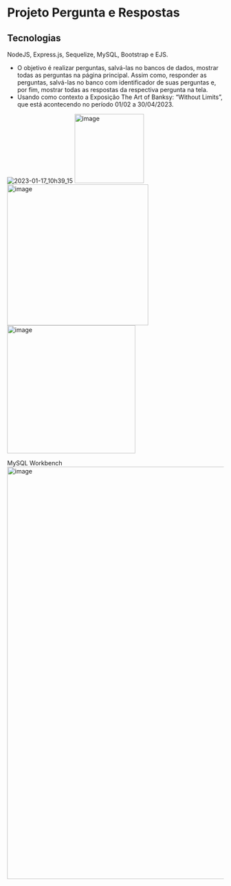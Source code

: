 # Projeto Pergunta e Respostas
## Tecnologias
NodeJS, Express.js, Sequelize, MySQL, Bootstrap e EJS.

* O objetivo é realizar perguntas, salvá-las no bancos de dados, mostrar todas as perguntas na página principal. Assim como, responder as perguntas, salvá-las no banco com identificador de suas perguntas e, por fim, mostrar todas as respostas da respectiva pergunta na tela.
* Usando como contexto a Exposição The Art of Banksy: “Without Limits”, que está acontecendo no período  01/02 a 30/04/2023. 

![2023-01-17_10h39_15](https://user-images.githubusercontent.com/86672122/212921751-dd65578d-7641-4414-b5ba-d7eb43dd5dfd.gif)
<img width="161" alt="image" src="https://user-images.githubusercontent.com/86672122/212922424-1ee53107-0a03-4945-8cdd-0fb206b7af8e.png">
<img width="328" alt="image" src="https://user-images.githubusercontent.com/86672122/212922557-3e29a9b0-8bd3-45fd-819a-f3723362e690.png">
<img width="298" alt="image" src="https://user-images.githubusercontent.com/86672122/212922703-a0229631-7e3b-4a73-a334-e8e1a9a90aad.png">

MySQL Workbench
<img width="1" alt="image" src="https://user-images.githubusercontent.com/86672122/212922879-89b7ad2e-fd11-4715-8c13-3cc223c7e036.png">
<img width="960" alt="image" src="https://user-images.githubusercontent.com/86672122/212923021-075fddd8-1325-4146-a5b3-82555e9c0361.png">





